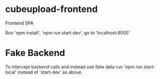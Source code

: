 # cubeupload-frontend
Frontend SPA

Run 'npm install', 'npm run start-dev', go to 'localhost:4000'

# Fake Backend

To intercept backend calls and instead use fake data run 'npm run start-local' instead of 'start-dev' as above.
